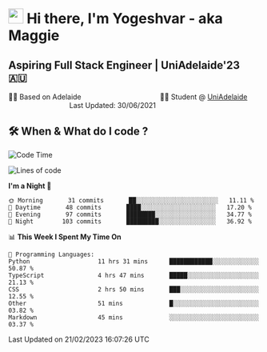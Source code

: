 <h1><img src="https://emojis.slackmojis.com/emojis/images/1531849430/4246/blob-sunglasses.gif?1531849430" width="30"/> Hi there, I'm Yogeshvar - aka Maggie</h1>

## Aspiring Full Stack Engineer | UniAdelaide'23 🇦🇺  
🏂🏻  Based on Adelaide &nbsp;&nbsp;&nbsp;&nbsp;&nbsp;&nbsp;&nbsp;&nbsp;&nbsp;&nbsp;&nbsp;&nbsp;&nbsp;&nbsp;&nbsp;&nbsp;&nbsp;&nbsp;&nbsp;&nbsp;&nbsp;&nbsp;&nbsp;&nbsp;&nbsp;&nbsp;&nbsp;&nbsp;&nbsp;&nbsp;&nbsp;&nbsp;&nbsp;&nbsp;&nbsp;&nbsp;&nbsp;&nbsp;&nbsp;👨‍💻 Student @ [UniAdelaide](https://www.adelaide.edu.au)   &nbsp;&nbsp;&nbsp;&nbsp;&nbsp;&nbsp;&nbsp;&nbsp;&nbsp;&nbsp;&nbsp;&nbsp;&nbsp;&nbsp;&nbsp;&nbsp;&nbsp;&nbsp;&nbsp;&nbsp;&nbsp;&nbsp;&nbsp;&nbsp;&nbsp;&nbsp;&nbsp;&nbsp;&nbsp;&nbsp;&nbsp;Last Updated: 30/06/2021

## 🛠 When & What do I code ?  

<!--START_SECTION:waka-->
![Code Time](http://img.shields.io/badge/Code%20Time-1%2C951%20hrs%2053%20mins-blue)

![Lines of code](https://img.shields.io/badge/From%20Hello%20World%20I%27ve%20Written-3%20Million%20lines%20of%20code-blue)

**I'm a Night 🦉** 

```text
🌞 Morning       31 commits       ██░░░░░░░░░░░░░░░░░░░░░░░   11.11 % 
🌆 Daytime       48 commits       ████░░░░░░░░░░░░░░░░░░░░░   17.20 % 
🌃 Evening       97 commits       ████████░░░░░░░░░░░░░░░░░   34.77 % 
🌙 Night        103 commits       █████████░░░░░░░░░░░░░░░░   36.92 % 

```


📊 **This Week I Spent My Time On** 

```text
💬 Programming Languages: 
Python                   11 hrs 31 mins      ████████████░░░░░░░░░░░░░   50.87 % 
TypeScript               4 hrs 47 mins       █████░░░░░░░░░░░░░░░░░░░░   21.13 % 
CSS                      2 hrs 50 mins       ███░░░░░░░░░░░░░░░░░░░░░░   12.55 % 
Other                    51 mins             █░░░░░░░░░░░░░░░░░░░░░░░░   03.82 % 
Markdown                 45 mins             ░░░░░░░░░░░░░░░░░░░░░░░░░   03.37 % 

```


 Last Updated on 21/02/2023 16:07:26 UTC
<!--END_SECTION:waka-->

